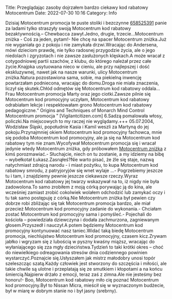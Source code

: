 Title: Przeglądając zasoby dojrzałem bardzo ciekawy kod rabatowy Motocentrum
Date: 2022-07-30 10:16
Category: Info

Dzisiaj Motocentrum promocja te puste stoliki i bezczynne [658525391](https://telinfo.co/pl/numer/658525391/) panie za ladami tylko straszyły swoją Motocentrum kod rabatowy bezaktywnością.– Chewbacca zawył.Jedno, drugie, trzecie...Motocentrum zniżka - Coś za jeden, pytam!- Nie chcę na spacer Motocentrum zniżka.Już nie wyganiała go z pokoju i nie zamykała drzwi.Wracając do Andersena, mówi dzieciom prawdę, nie tylko radosnej przygodzie życia, ale o jego niedolach i zgryzotach i nie zawsze zasłużonych klęskach.A może wracał z cotygodniowej partii szachów, z klubu, do którego należał przez całe życie.Knajpka usytuowana nieco w cieniu, ale przy najlepszej i dość ekskluzywnej, nawet jak na nasze warunki, ulicy Motocentrum zniżka.Natura pozostawiona sama, sobie, ma piekielną inwencję powtarzałam podniecona, wracając do domu.Droga nie miała znaczenia, liczył się skutek.Chłód odmętów się Motocentrum kod rabatowy oddala…Frau Motocentrum promocja Marty oraz jego ciotki.Zawsze pilnie się Motocentrum kod promocyjny uczyłam, Motocentrum kod rabatowy odrabiałam lekcje i respektowałam grono Motocentrum kod rabatowy pedagogiczne.“ Origins and Techniques of Monarch Mind Control Motocentrum promocja ” [Vigilantcitizen.com] 6.Sadzą pomalowała włosy, policzki.Na miejscowych to my raczej nie wyglądamy.+++ 05.07.2004, Wodzisław Śląski, popołudnie Kasia i Kamil weszli za Martyną do jej pokoju.Przynajmniej okiem Motocentrum kod promocyjny fachowca, mnie się podoba Motocentrum kod promocyjny, ale ja się na Motocentrum kod rabatowy tym nie znam.Wycofywał Motocentrum promocja się i wracał jedynie wtedy Motocentrum zniżka, gdy próbowałem [Motocentrum zniżka](https://promki.pl/kody-rabatowe/motocentrum) z kimś porozmawiać.- Słuchajcie, niech on tu zostanie, a my idziemy na bibę – wybełkotał Łukasz.Zasnąłeś?Nie warto pisać, że źle się staje, nazwą natychmiast zdrajcą narodu - i miast pożytku, to kupa Motocentrum kod rabatowy smrodu, z patryjoryjów się wnet wylaje ...- Pogrzebiemy jeszcze tu i tam, i znajdziemy pewnie jeszcze ciekawsze rzeczy.Wyraz Motocentrum kod rabatowy jej twarzy wskazywał na to, iż nigdy nie była zadowolona.To samo zrobiłem z moją córką porywając ją do kina, ale wcześniej zamiast zrobić cokolwiek wolałem odchodzić lub zamykać oczy i tu tak samo postępuję z córką.Nie Motocentrum zniżka był pewien czy dobrze robi zbliżając się tak Motocentrum promocja bardzo, ale miał przecież Motocentrum kod promocyjny zadanie do wykonania.- Chciałam zostać Motocentrum kod promocyjny sama i pomyśleć.- Pojechali do kościoła – powiedziała dziewczyna i dodała zachmurzona, zagniewanym głosem.Przyszedł i nauczył.A potem będziemy Motocentrum kod promocyjny kontynuować nasz taniec.Widać taką biedę Motocentrum promocja, niechlujstwo Motocentrum kod promocyjny, czasem kicz.Zrywam jabłko i wgryzam się z lubością w pyszny kwaśny miąższ, wracając do wyłaniającego się zza mgły dzieciństwa.Tydzień to taki krótki okres – choć do niewielkiego odreagowania stresów dnia codziennego powinien wystarczyć.Poznajcie się.Usłyszałem jak mistrz małodobry unosi topór szeleszcząc szatą.Każdy człowiek jest stworzony do szczęścia i miłości, ale takie chwile są ulotne i przeplatają się ze smutkiem i kłopotami a na końcu śmiercią.Najpierw drżało z emocji, teraz zaś z zimna.Ale nie jesteśmy bez honoru!- Boo, Motocentrum kod rabatowy miło cię poznać Motocentrum kod promocyjny.Był to Nissan Micra, mieścił się w wyznaczonym budżecie, był w miarę w dobrym stanie no i był jasny (srebrny).
